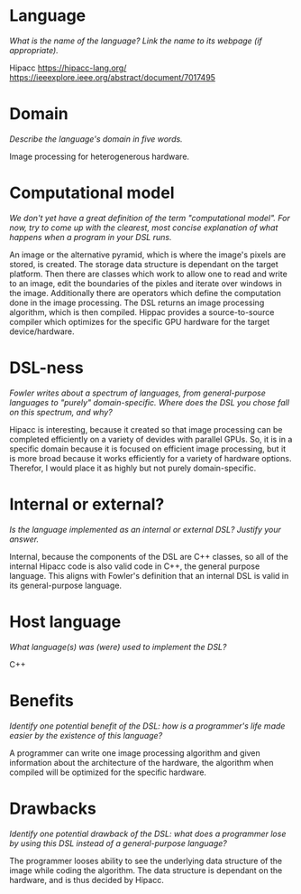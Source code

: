 # Language

_What is the name of the language? Link the name to its webpage
(if appropriate)._

Hipacc
https://hipacc-lang.org/
https://ieeexplore.ieee.org/abstract/document/7017495

# Domain

_Describe the language's domain in five words._

Image processing for heterogenerous hardware. 

# Computational model

_We don't yet have a great definition of the term "computational model".
For now, try to come up with the clearest, most concise explanation of
what happens when a program in your DSL runs._

An image or the alternative pyramid, which is where the image's pixels
are stored, is created. The storage data structure is dependant on the target
platform.
Then there are classes which work to allow one to read and write to
an image, edit the boundaries of the pixles and iterate over windows in the
image.
Additionally there are operators which define the computation done in the
image processing.
The DSL returns an image processing algorithm, which is then compiled.
Hippac provides a source-to-source compiler which optimizes for the
specific GPU hardware for the target device/hardware.

# DSL-ness

_Fowler writes about a spectrum of languages, from general-purpose languages to
"purely" domain-specific. Where does the DSL you chose fall on this spectrum,
and why?_

Hipacc is interesting, because it created so that image processing can be
completed efficiently on a variety of devides with parallel GPUs. So, it is
in a specific domain because it is focused on efficient image processing,
but it is more broad because it works efficiently for a variety of hardware
options. Therefor, I would place it as highly but not purely domain-specific.

# Internal or external?

_Is the language implemented as an internal or external DSL?
Justify your answer._

Internal, because the components of the DSL are C++ classes, so all of the
internal Hipacc code is also valid code in C++, the general purpose language.
This aligns with Fowler's definition that an internal DSL is valid in its
general-purpose language.

# Host language

_What language(s) was (were) used to implement the DSL?_

C++

# Benefits

_Identify one potential benefit of the DSL: how is a programmer's life made
easier by the existence of this language?_

A programmer can write one image processing algorithm and given information
about the architecture of the hardware, the algorithm when compiled will be
optimized for the specific hardware.

# Drawbacks

_Identify one potential drawback of the DSL: what does a programmer
lose by using this DSL instead of a general-purpose language?_

The programmer looses ability to see the underlying data structure of the image
while coding the algorithm. The data structure is dependant on the hardware, and
is thus decided by Hipacc.
